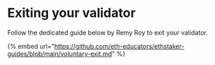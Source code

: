 # Exiting your validator

Follow the dedicated guide below by Remy Roy to exit your validator.&#x20;

{% embed url="https://github.com/eth-educators/ethstaker-guides/blob/main/voluntary-exit.md" %}
